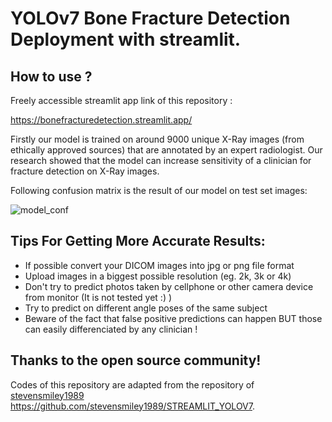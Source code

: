 # YOLOv7 Bone Fracture Detection Deployment with streamlit.

## How to use ?

Freely accessible streamlit app link of this repository : 

https://bonefracturedetection.streamlit.app/

Firstly our model is trained on around 9000 unique X-Ray images (from ethically approved sources) that are annotated by an expert radiologist. Our research showed that the model can increase sensitivity of a clinician for fracture detection on X-Ray images.

Following confusion matrix is the result of our model on test set images:

![model_conf](https://github.com/noneedanick/bonefracturedetection/assets/68031733/8b98c359-8558-4175-a0cd-2cbbb71281fb)

## Tips For Getting More Accurate Results:

- If possible convert your DICOM images into jpg or png file format
- Upload images in a biggest possible resolution (eg. 2k, 3k or 4k)
- Don't try to predict photos taken by cellphone or other camera device from monitor (It is not tested yet :) )
- Try to predict on different angle poses of the same subject
- Beware of the fact that false positive predictions can happen BUT those can easily differenciated by any clinician !


## Thanks to the open source community!
Codes of this repository are adapted from the repository of <a href=https://github.com/stevensmiley1989>stevensmiley1989</a>  https://github.com/stevensmiley1989/STREAMLIT_YOLOV7. 
